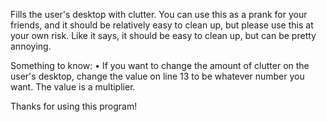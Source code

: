 Fills the user's desktop with clutter. You can use this as a prank for your friends, and it should be relatively easy to clean up, but please use this at your own risk. Like it says, it should be easy to clean up, but can be pretty annoying.

Something to know:
• If you want to change the amount of clutter on the user's desktop, change the value on line 13 to be whatever number you want. The value is a multiplier.

Thanks for using this program!
